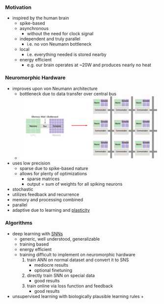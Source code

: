 ### Motivation
+ inspired by the human brain
	+ spike-based
	+ asynchronous 
		+ without the need for clock signal
	+ independent and truly parallel
		+ i.e. no von Neumann bottleneck 
	+ local 
		+ i.e. everything needed is stored nearby
	+ energy efficient 
		+ e.g. our brain operates at ~20W and produces nearly no heat
### Neuromorphic Hardware
+ improves upon von Neumann architecture
	+ bottleneck due to data transfer over central bus
	+ ![](../../../z_images/Pasted%20image%2020250618131132.png)
+ uses low precision
	+ sparse due to spike-based nature
	+ allows for plenty of optimizations
		+ sparse matrices
		+ output = sum of weights for all spiking neurons
+ stochastic
+ utilizes feedback and recurrence
+ memory and processing combined
+ parallel
+ adaptive due to learning and [plasticity](../Plasticity/Plasticity.md) 

### Algorithms
+ deep learning with [SNNs](Spiking%20Neural%20Networks.md)
	+ generic, well understood, generalizable
	+ training based
	+ energy efficient
	+ training difficult to implement on neuromorphic hardware
		1. train ANN on normal dataset and convert it to SNS
			+ mediocre results
			+ optional finetuning
		2. directly train SNN on special data
			+ good results
		3. train online via loss function and feedback
			+ good results
+ unsupervised learning with biologically plausible learning rules
	+ 


